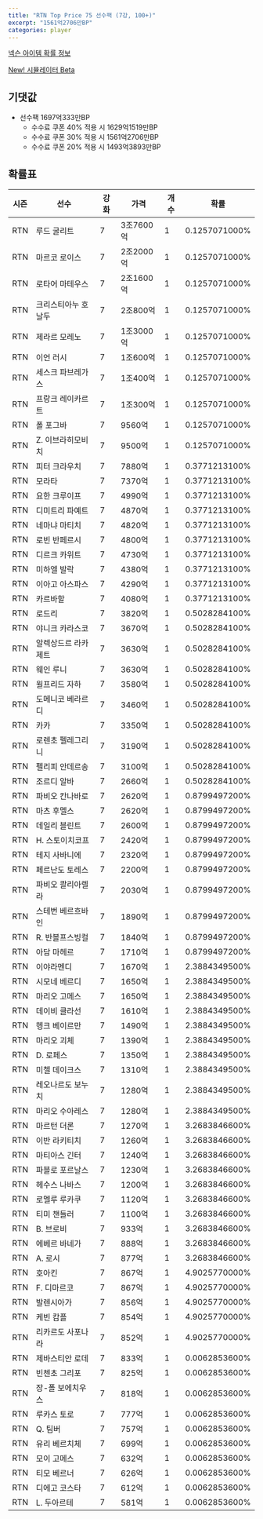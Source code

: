 ```yaml
---
title: "RTN Top Price 75 선수팩 (7강, 100+)"
excerpt: "1561억2706만BP"
categories: player
---
```

[넥슨 아이템 확률 정보](http://iteminfo.nexon.com/probability/fco?sn=7529)

[New! 시뮬레이터 Beta](/simulator/7529)
## 기댓값
- 선수팩 1697억333만BP
  - 수수료 쿠폰 40% 적용 시 1629억1519만BP
  - 수수료 쿠폰 30% 적용 시 1561억2706만BP
  - 수수료 쿠폰 20% 적용 시 1493억3893만BP


## 확률표

|시즌|선수|강화|가격|개수|확률|
|---|---|---|---|---|---|
|RTN|루드 굴리트|7|3조7600억|1|0.1257071000%|
|RTN|마르코 로이스|7|2조2000억|1|0.1257071000%|
|RTN|로타어 마테우스|7|2조1600억|1|0.1257071000%|
|RTN|크리스티아누 호날두|7|2조800억|1|0.1257071000%|
|RTN|제라르 모레노|7|1조3000억|1|0.1257071000%|
|RTN|이언 러시|7|1조600억|1|0.1257071000%|
|RTN|세스크 파브레가스|7|1조400억|1|0.1257071000%|
|RTN|프랑크 레이카르트|7|1조300억|1|0.1257071000%|
|RTN|폴 포그바|7|9560억|1|0.1257071000%|
|RTN|Z. 이브라히모비치|7|9500억|1|0.1257071000%|
|RTN|피터 크라우치|7|7880억|1|0.3771213100%|
|RTN|모라타|7|7370억|1|0.3771213100%|
|RTN|요한 크루이프|7|4990억|1|0.3771213100%|
|RTN|디미트리 파예트|7|4870억|1|0.3771213100%|
|RTN|네마냐 마티치|7|4820억|1|0.3771213100%|
|RTN|로빈 반페르시|7|4800억|1|0.3771213100%|
|RTN|디르크 카위트|7|4730억|1|0.3771213100%|
|RTN|미하엘 발락|7|4380억|1|0.3771213100%|
|RTN|이아고 아스파스|7|4290억|1|0.3771213100%|
|RTN|카르바할|7|4080억|1|0.3771213100%|
|RTN|로드리|7|3820억|1|0.5028284100%|
|RTN|야니크 카라스코|7|3670억|1|0.5028284100%|
|RTN|알렉상드르 라카제트|7|3630억|1|0.5028284100%|
|RTN|웨인 루니|7|3630억|1|0.5028284100%|
|RTN|윌프리드 자하|7|3580억|1|0.5028284100%|
|RTN|도메니코 베라르디|7|3460억|1|0.5028284100%|
|RTN|카카|7|3350억|1|0.5028284100%|
|RTN|로렌초 펠레그리니|7|3190억|1|0.5028284100%|
|RTN|펠리피 안데르송|7|3100억|1|0.5028284100%|
|RTN|조르디 알바|7|2660억|1|0.5028284100%|
|RTN|파비오 칸나바로|7|2620억|1|0.8799497200%|
|RTN|마츠 후멜스|7|2620억|1|0.8799497200%|
|RTN|데일리 블린트|7|2600억|1|0.8799497200%|
|RTN|H. 스토이치코프|7|2420억|1|0.8799497200%|
|RTN|테지 사바니에|7|2320억|1|0.8799497200%|
|RTN|페르난도 토레스|7|2200억|1|0.8799497200%|
|RTN|파비오 콸리아렐라|7|2030억|1|0.8799497200%|
|RTN|스테번 베르흐바인|7|1890억|1|0.8799497200%|
|RTN|R. 반볼프스빙컬|7|1840억|1|0.8799497200%|
|RTN|아담 마헤르|7|1710억|1|0.8799497200%|
|RTN|이야라멘디|7|1670억|1|2.3884349500%|
|RTN|시모네 베르디|7|1650억|1|2.3884349500%|
|RTN|마리오 고메스|7|1650억|1|2.3884349500%|
|RTN|데이비 클라선|7|1610억|1|2.3884349500%|
|RTN|헹크 베이르만|7|1490억|1|2.3884349500%|
|RTN|마리오 괴체|7|1390억|1|2.3884349500%|
|RTN|D. 로페스|7|1350억|1|2.3884349500%|
|RTN|미첼 데이크스|7|1310억|1|2.3884349500%|
|RTN|레오나르도 보누치|7|1280억|1|2.3884349500%|
|RTN|마리오 수아레스|7|1280억|1|2.3884349500%|
|RTN|마르턴 더론|7|1270억|1|3.2683846600%|
|RTN|이반 라키티치|7|1260억|1|3.2683846600%|
|RTN|마티아스 긴터|7|1240억|1|3.2683846600%|
|RTN|파블로 포르날스|7|1230억|1|3.2683846600%|
|RTN|헤수스 나바스|7|1200억|1|3.2683846600%|
|RTN|로멜루 루카쿠|7|1120억|1|3.2683846600%|
|RTN|티미 챈들러|7|1100억|1|3.2683846600%|
|RTN|B. 브로비|7|933억|1|3.2683846600%|
|RTN|에베르 바네가|7|888억|1|3.2683846600%|
|RTN|A. 로시|7|877억|1|3.2683846600%|
|RTN|호아킨|7|867억|1|4.9025770000%|
|RTN|F. 디마르코|7|867억|1|4.9025770000%|
|RTN|발렌시아가|7|856억|1|4.9025770000%|
|RTN|케빈 캄플|7|854억|1|4.9025770000%|
|RTN|리카르도 사포나라|7|852억|1|4.9025770000%|
|RTN|제바스티안 로데|7|833억|1|0.0062853600%|
|RTN|빈첸초 그리포|7|825억|1|0.0062853600%|
|RTN|장-폴 보에치우스|7|818억|1|0.0062853600%|
|RTN|루카스 토로|7|777억|1|0.0062853600%|
|RTN|Q. 팀버|7|757억|1|0.0062853600%|
|RTN|유리 베르치체|7|699억|1|0.0062853600%|
|RTN|모이 고메스|7|632억|1|0.0062853600%|
|RTN|티모 베르너|7|626억|1|0.0062853600%|
|RTN|디에고 코스타|7|612억|1|0.0062853600%|
|RTN|L. 두아르테|7|581억|1|0.0062853600%|
